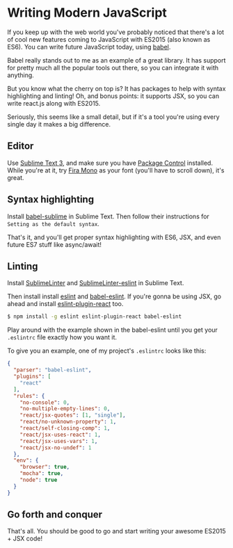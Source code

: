 # Writing Modern JavaScript

If you keep up with the web world you've probably noticed that there's a lot of cool new features coming to JavaScript with ES2015 (also known as ES6). You can write future JavaScript today, using [babel](https://babeljs.io/).

Babel really stands out to me as an example of a great library. It has support for pretty much all the popular tools out there, so you can integrate it with anything.

But you know what the cherry on top is? It has packages to help with syntax highlighting and linting! Oh, and bonus points: it supports JSX, so you can write react.js along with ES2015.

Seriously, this seems like a small detail, but if it's a tool you're using every single day it makes a big difference.

## Editor

Use [Sublime Text 3](https://www.sublimetext.com/3), and make sure you have [Package Control](https://packagecontrol.io/) installed. While you're at it, try [Fira Mono](https://mozilla.github.io/Fira/) as your font (you'll have to scroll down), it's great.

## Syntax highlighting

Install [babel-sublime](https://github.com/babel/babel-sublime) in Sublime Text. Then follow their instructions for `Setting as the default syntax`.

That's it, and you'll get proper syntax highlighting with ES6, JSX, and even future ES7 stuff like async/await!

## Linting

Install [SublimeLinter](https://github.com/SublimeLinter/SublimeLinter3) and [SublimeLinter-eslint](https://github.com/roadhump/SublimeLinter-eslint) in Sublime Text.

Then install install [eslint](http://eslint.org/) and [babel-eslint](https://github.com/babel/babel-eslint). If you're gonna be using JSX, go ahead and install [eslint-plugin-react](eslint-plugin-react) too.

```sh
$ npm install -g eslint eslint-plugin-react babel-eslint
```

Play around with the example shown in the babel-eslint until you get your `.eslintrc` file exactly how you want it.

To give you an example, one of my project's `.eslintrc` looks like this:

```json
{
  "parser": "babel-eslint",
  "plugins": [
    "react"
  ],
  "rules": {
    "no-console": 0,
    "no-multiple-empty-lines": 0,
    "react/jsx-quotes": [1, "single"],
    "react/no-unknown-property": 1,
    "react/self-closing-comp": 1,
    "react/jsx-uses-react": 1,
    "react/jsx-uses-vars": 1,
    "react/jsx-no-undef": 1
  },
  "env": {
    "browser": true,
    "mocha": true,
    "node": true
  }
}
```

## Go forth and conquer

That's all. You should be good to go and start writing your awesome ES2015 + JSX code!
